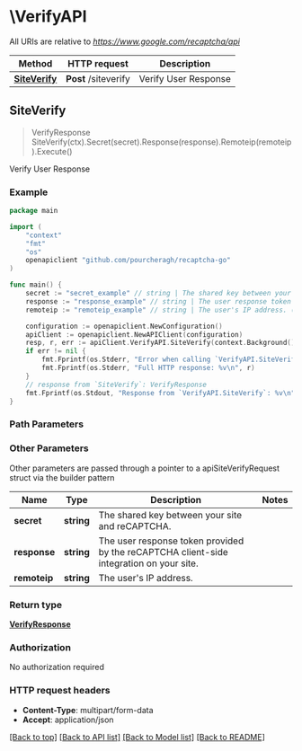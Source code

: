 # \VerifyAPI

All URIs are relative to *https://www.google.com/recaptcha/api*

Method | HTTP request | Description
------------- | ------------- | -------------
[**SiteVerify**](VerifyAPI.md#SiteVerify) | **Post** /siteverify | Verify User Response



## SiteVerify

> VerifyResponse SiteVerify(ctx).Secret(secret).Response(response).Remoteip(remoteip).Execute()

Verify User Response



### Example

```go
package main

import (
	"context"
	"fmt"
	"os"
	openapiclient "github.com/pourcheragh/recaptcha-go"
)

func main() {
	secret := "secret_example" // string | The shared key between your site and reCAPTCHA.
	response := "response_example" // string | The user response token provided by the reCAPTCHA client-side integration on your site.
	remoteip := "remoteip_example" // string | The user's IP address. (optional)

	configuration := openapiclient.NewConfiguration()
	apiClient := openapiclient.NewAPIClient(configuration)
	resp, r, err := apiClient.VerifyAPI.SiteVerify(context.Background()).Secret(secret).Response(response).Remoteip(remoteip).Execute()
	if err != nil {
		fmt.Fprintf(os.Stderr, "Error when calling `VerifyAPI.SiteVerify``: %v\n", err)
		fmt.Fprintf(os.Stderr, "Full HTTP response: %v\n", r)
	}
	// response from `SiteVerify`: VerifyResponse
	fmt.Fprintf(os.Stdout, "Response from `VerifyAPI.SiteVerify`: %v\n", resp)
}
```

### Path Parameters



### Other Parameters

Other parameters are passed through a pointer to a apiSiteVerifyRequest struct via the builder pattern


Name | Type | Description  | Notes
------------- | ------------- | ------------- | -------------
 **secret** | **string** | The shared key between your site and reCAPTCHA. | 
 **response** | **string** | The user response token provided by the reCAPTCHA client-side integration on your site. | 
 **remoteip** | **string** | The user&#39;s IP address. | 

### Return type

[**VerifyResponse**](VerifyResponse.md)

### Authorization

No authorization required

### HTTP request headers

- **Content-Type**: multipart/form-data
- **Accept**: application/json

[[Back to top]](#) [[Back to API list]](../README.md#documentation-for-api-endpoints)
[[Back to Model list]](../README.md#documentation-for-models)
[[Back to README]](../README.md)


